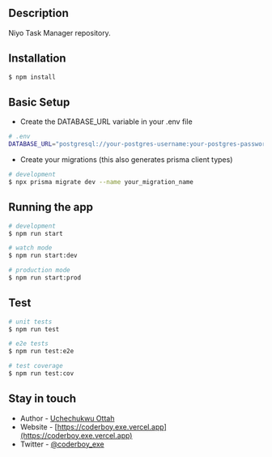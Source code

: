
## Description

Niyo Task Manager repository.

## Installation

```bash
$ npm install
```

## Basic Setup

- Create the DATABASE_URL variable in your .env file

```bash
# .env
DATABASE_URL="postgresql://your-postgres-username:your-postgres-password@localhost:5432/niyo-task-db?schema=public"
```

- Create your migrations (this also generates prisma client types)
```bash
# development
$ npx prisma migrate dev --name your_migration_name
```

## Running the app

```bash
# development
$ npm run start

# watch mode
$ npm run start:dev

# production mode
$ npm run start:prod
```

## Test

```bash
# unit tests
$ npm run test

# e2e tests
$ npm run test:e2e

# test coverage
$ npm run test:cov
```


## Stay in touch

- Author - [Uchechukwu Ottah](https://github.com/coderboy-exe)
- Website - [https://coderboy.exe.vercel.app](https://coderboy.exe.vercel.app)
- Twitter - [@coderboy_exe](https://twitter.com/coderboy_exe)
